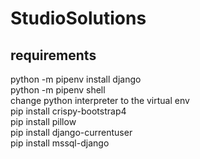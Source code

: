 # StudioSolutions

## requirements 
python -m pipenv install django   
python -m pipenv shell  
change python interpreter to the virtual env    
pip install crispy-bootstrap4    
pip install pillow   
pip install django-currentuser   
pip install mssql-django    